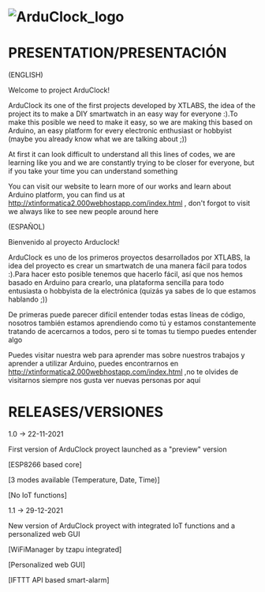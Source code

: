 # ![ArduClock_logo](https://user-images.githubusercontent.com/45925042/149218852-a29aa864-1d69-45c0-b6a9-0d96ce9a198c.png)


# PRESENTATION/PRESENTACIÓN 

(ENGLISH)

Welcome to project ArduClock!

ArduClock its one of the first projects developed by XTLABS, the idea of the project its to make a DIY smartwatch in an easy way for everyone :).To make this posible we need to make it easy, so we are making this based on Arduino, an easy platform for every electronic enthusiast or hobbyist (maybe you already know what we are talking about ;))

At first it can look difficult to understand all this lines of codes, we are learning like you and we are constantly trying to be closer for everyone, but if you take your time you can understand something

You can visit our website to learn more of our works and learn about Arduino platform, you can find us at   http://xtinformatica2.000webhostapp.com/index.html   , don't forgot to visit we always like to see new people around here 


(ESPAÑOL)

Bienvenido al proyecto Arduclock!

ArduClock es uno de los primeros proyectos desarrollados por XTLABS, la idea del proyecto es crear un smartwatch de una manera fácil para todos :).Para hacer esto posible tenemos que hacerlo fácil, así que nos hemos basado en Arduino para crearlo, una plataforma sencilla para todo entusiasta o hobbyista de la electrónica  (quizás ya sabes de lo que estamos hablando ;))

De primeras puede parecer difícil entender todas estas líneas de código, nosotros también estamos aprendiendo como tú y estamos constantemente tratando de acercarnos a todos, pero si te tomas tu tiempo puedes entender algo

Puedes visitar nuestra web para aprender mas sobre nuestros trabajos y aprender a utilizar Arduino, puedes encontrarnos en  http://xtinformatica2.000webhostapp.com/index.html ,no te olvides de visitarnos siempre nos gusta ver nuevas personas por aquí


# RELEASES/VERSIONES

1.0 -> 22-11-2021

First version of ArduClock proyect launched as a "preview" version 

  [ESP8266 based core]
  
  [3 modes available (Temperature, Date, Time)]
  
  [No IoT functions]
  
  1.1 -> 29-12-2021
  
  New version of ArduClock proyect with integrated IoT functions
  and a personalized web GUI
  
   [WiFiManager by tzapu integrated]
    
   [Personalized web GUI]
    
   [IFTTT API based smart-alarm]



